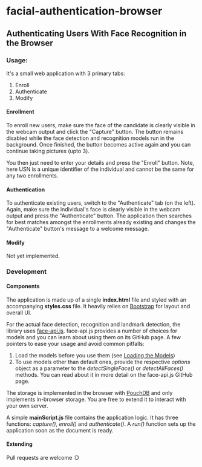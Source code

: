 # facial-authentication-browser
## Authenticating Users With Face Recognition in the Browser


### Usage:
It's a small web application with 3 primary tabs:
1. Enroll
2. Authenticate
3. Modify

#### Enrollment
To enroll new users, make sure the face of the candidate is clearly visible in the webcam output and click the "Capture" button. The button remains disabled while the face detection and recognition models run in the background. Once finished, the button becomes active again and you can continue taking pictures (upto 3).

You then just need to enter your details and press the "Enroll" button. Note, here USN is a unique identifier of the individual and cannot be the same for any two enrollments.

#### Authentication
To authenticate existing users, switch to the "Authenticate" tab (on the left). Again, make sure the individual's face is clearly visible in the webcam output and press the "Authenticate" button. The application then searches for best matches amongst the enrollments already existing and changes the "Authenticate" button's message to a welcome message.

#### Modify
Not yet implemented.

### Development
#### Components
The application is made up of a single **index.html** file and styled with an accompanying **styles.css** file. It heavily relies on [Bootstrap](https://getbootstrap.com/) for layout and overall UI.

For the actual face detection, recognition and landmark detection, the library uses [face-api.js](https://github.com/justadudewhohacks/face-api.js). face-api.js provides a number of choices for models and you can learn about using them on its GitHub page. A few pointers to ease your usage and avoid common pitfalls:

1. Load the models before you use them (see [Loading the Models](https://github.com/justadudewhohacks/face-api.js#getting-started-loading-models))
2. To use models other than default ones, provide the respective *options* object as a parameter to the *detectSingleFace()* or *detectAllFaces()* methods. You can read about it in more detail on the face-api.js GitHub page.

The storage is implemented in the browser with [PouchDB](https://pouchdb.com/) and only implements in-browser storage. You are free to extend it to interact with your own server.

A simple **mainScript.js** file contains the application logic. It has three functions: *capture()*, *enroll()* and *authenticate()*. A *run()* function sets up the application soon as the document is ready.

#### Extending
Pull requests are welcome :D
